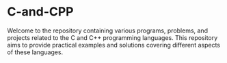 # C-and-CPP
Welcome to the repository containing various programs, problems, and projects related to the C and C++ programming languages. This repository aims to provide practical examples and solutions covering different aspects of these languages.
